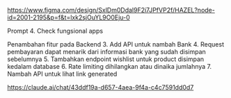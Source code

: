 https://www.figma.com/design/SxlDm0Ddal9F2i7JPfVP2f/HAZEL?node-id=2001-2195&p=f&t=lxk2sjOuYL9O0Eju-0

Prompt
4. Check fungsional apps

Penambahan fitur pada Backend 
3. Add API untuk nambah Bank
4. Request pembayaran dapat menarik dari informasi bank yang sudah disimpan sebelumnya
5. Tambahkan endpoint wishlist untuk product disimpan kedalam database
6. Rate limiting dihilangkan atau dinaika jumlahnya
7. Nambah API untuk lihat link generated

https://claude.ai/chat/43ddf19a-d657-4aea-9f4a-c4c7591dd0d7